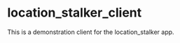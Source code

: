 location_stalker_client
=======================

This is a demonstration client for the location_stalker app.
